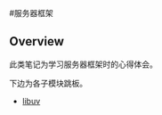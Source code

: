 #服务器框架

## Overview

此类笔记为学习服务器框架时的心得体会。

下边为各子模块跳板。
-   [libuv](https://github.com/stanleyguo0207/notes/tree/master/framework/libuv/notes/libuv.md)